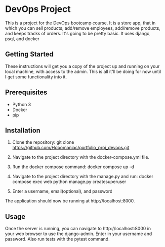 # DevOps Project
This is a project for the DevOps bootcamp course. It is a store app, that in which you can sell products, add/remove employees, add/remove products, and keeps tracks of orders. It's going to be pretty basic. It uses django, psql, and docker

## Getting Started
These instructions will get you a copy of the project up and running on your local machine, with access to the admin. This is all it'll be doing for now until I get some functionality into it.

## Prerequisites
* Python 3
* Docker
* pip

## Installation
1. Clone the repository: git clone https://github.com/Hobomaniac/portfolio_proj_devops.git

2. Navigate to the project directory with the docker-compose.yml file.

3. Run the docker compose command: docker compose up -d

4. Navigate to the project directory with the manage.py and run: docker compose exec web python manage.py createsuperuser

5. Enter a username, email(optional), and password

The application should now be running at http://localhost:8000.

## Usage
Once the server is running, you can navigate to http://localhost:8000 in your web browser to use the django-admin. Enter in your username and password.
Also run tests with the pytest command.
